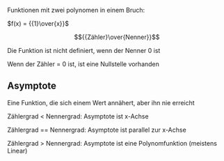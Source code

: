 

Funktionen mit zwei polynomen in einem Bruch:

$f(x) = {{1}\over{x}}$



$${{Zähler}\over{Nenner}}$$


Die Funktion ist nicht definiert, wenn der Nenner $0$ ist

Wenn der Zähler = 0 ist, ist eine Nullstelle vorhanden


## Asymptote
Eine Funktion, die sich einem Wert annähert, aber ihn nie erreicht


Zählergrad < Nennergrad:
	Asymptote ist x-Achse

Zählergrad == Nennergrad:
	Asymptote ist parallel zur x-Achse

Zählergrad > Nennergrad:
	Asymptote ist eine Polynomfunktion (meistens Linear)

